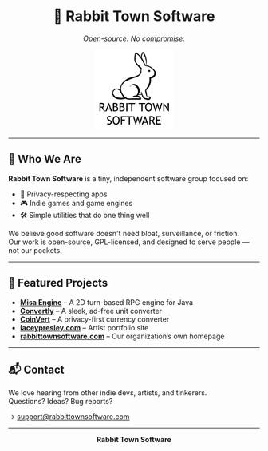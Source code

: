 <h1 align="center">🐇 Rabbit Town Software</h1>

<p align="center">
  <em>Open-source. No compromise.</em><br/>
</p>

<p align="center">
  <img src="https://github.com/Rabbit-Town-Software/misa-engine/blob/eb3aa63bad02385d2af4b7b130d1bde70e2a2715/assets/rabbittownlogo.jpg?raw=true" width="160" alt="Rabbit Town Logo"/>
</p>

---

## 🌱 Who We Are

**Rabbit Town Software** is a tiny, independent software group focused on:
- 🔐 Privacy-respecting apps
- 🎮 Indie games and game engines
- 🛠️ Simple utilities that do one thing well

We believe good software doesn't need bloat, surveillance, or friction.  
Our work is open-source, GPL-licensed, and designed to serve people — not our pockets.

---

## 🧰 Featured Projects

- [**Misa Engine**](https://github.com/rabbit-town-software/misa-engine) – A 2D turn-based RPG engine for Java  
- [**Convertly**](https://github.com/rabbit-town-software/convertly) – A sleek, ad-free unit converter  
- [**CoinVert**](https://github.com/rabbit-town-software/coinvert) – A privacy-first currency converter  
- [**laceypresley.com**](https://github.com/rabbit-town-software/laceypresley.com) – Artist portfolio site  
- [**rabbittownsoftware.com**](https://github.com/rabbit-town-software/rabbittownsoftware.com) – Our organization’s own homepage

---

## 📬 Contact

We love hearing from other indie devs, artists, and tinkerers.  
Questions? Ideas? Bug reports?

→ [support@rabbittownsoftware.com](mailto:support@rabbittownsoftware.com)

---

<p align="center">
  <strong>Rabbit Town Software</strong><br/>
</p>
